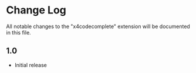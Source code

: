 # Change Log

All notable changes to the "x4codecomplete" extension will be documented in this file.

## 1.0

- Initial release